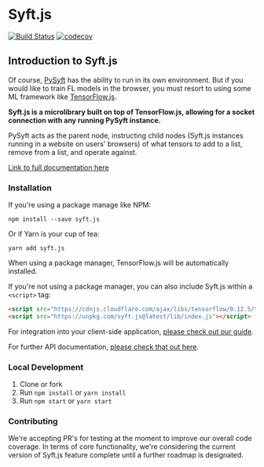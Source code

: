 # Syft.js

[![Build Status](https://travis-ci.org/OpenMined/syft.js.svg?branch=master)](https://travis-ci.org/OpenMined/syft.js) [![codecov](https://codecov.io/gh/OpenMined/syft.js/branch/master/graph/badge.svg)](https://codecov.io/gh/OpenMined/syft.js)

## Introduction to Syft.js

Of course, [PySyft](https://github.com/openmined/pysyft) has the ability to run in its own environment. But if you would like to train FL models in the browser, you must resort to using some ML framework like [TensorFlow.js](https://js.tensorflow.org/).

**Syft.js is a microlibrary built on top of TensorFlow.js, allowing for a socket connection with any running PySyft instance.**

PySyft acts as the parent node, instructing child nodes \(Syft.js instances running in a website on users' browsers\) of what tensors to add to a list, remove from a list, and operate against.

[Link to full documentation here](https://docs.openmined.org/syft-js)

### Installation

If you're using a package manage like NPM:

```text
npm install --save syft.js
```

Or if Yarn is your cup of tea:

```text
yarn add syft.js
```

When using a package manager, TensorFlow.js will be automatically installed.

If you're not using a package manager, you can also include Syft.js within a `<script>` tag:

```html
<script src="https://cdnjs.cloudflare.com/ajax/libs/tensorflow/0.12.5/tf.min.js"></script>
<script src="https://unpkg.com/syft.js@latest/lib/index.js"></script>
```

For integration into your client-side application, [please check out our guide](https://docs.openmined.org/syft-js/guide).

For further API documentation, [please check that out here](https://docs.openmined.org/syft-js/api-documentation).

### Local Development

1. Clone or fork
2. Run `npm install` or `yarn install`
3. Run `npm start` or `yarn start`

### Contributing

We're accepting PR's for testing at the moment to improve our overall code coverage. In terms of core functionality, we're considering the current version of Syft.js feature complete until a further roadmap is designated.
